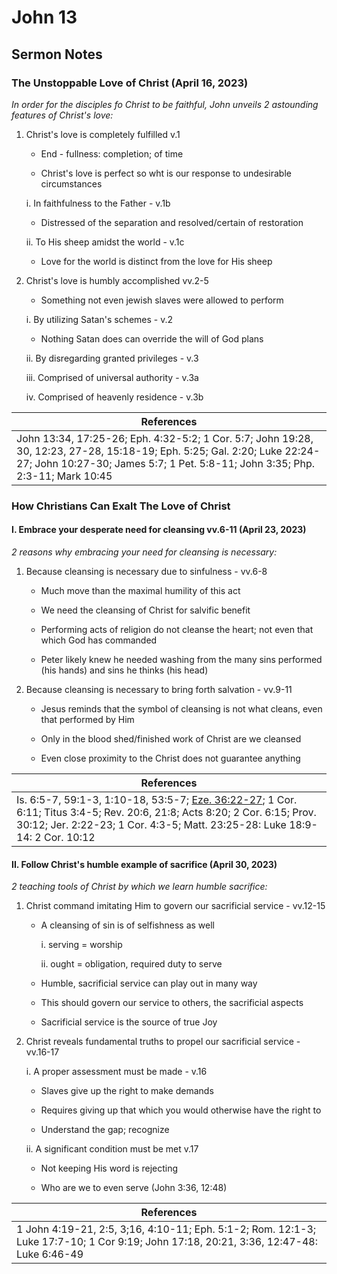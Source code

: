 # John 13

## Sermon Notes

### The Unstoppable Love of Christ (April 16, 2023)

_In order for the disciples fo Christ to be faithful, John unveils 2 astounding features of Christ's love:_

1. Christ's love is completely fulfilled v.1

    - End - fullness: completion; of time

    - Christ's love is perfect so wht is our response to undesirable circumstances

    i. In faithfulness to the Father - v.1b

    - Distressed of the separation and resolved/certain of restoration

    ii. To His sheep amidst the world - v.1c

    - Love for the world is distinct from the love for His sheep

1. Christ's love is humbly accomplished vv.2-5

    - Something not even jewish slaves were allowed to perform

    i. By utilizing Satan's schemes - v.2

    - Nothing Satan does can override the will of God plans

    ii. By disregarding granted privileges - v.3

    iii. Comprised of universal authority - v.3a

    iv. Comprised of heavenly residence - v.3b

|References|
|-|
|John 13:34, 17:25-26; Eph. 4:32-5:2; 1 Cor. 5:7; John 19:28, 30, 12:23, 27-28, 15:18-19; Eph. 5:25; Gal. 2:20; Luke 22:24-27; John 10:27-30; James 5:7; 1 Pet. 5:8-11; John 3:35; Php. 2:3-11; Mark 10:45|

### How Christians Can Exalt The Love of Christ

#### I. Embrace your desperate need for cleansing vv.6-11 (April 23, 2023)

_2 reasons why embracing your need for cleansing is necessary:_

1. Because cleansing is necessary due to sinfulness - vv.6-8

    - Much move than the maximal humility of this act

    - We need the cleansing of Christ for salvific benefit

    - Performing acts of religion do not cleanse the heart; not even that which God has commanded

    - Peter likely knew he needed washing from the many sins performed (his hands) and sins he thinks (his head)

1. Because cleansing is necessary to bring forth salvation - vv.9-11

    - Jesus reminds that the symbol of cleansing is not what cleans, even that performed by Him

    - Only in the blood shed/finished work of Christ are we cleansed

    - Even close proximity to the Christ does not guarantee anything

|References|
|-|
|Is. 6:5-7, 59:1-3, 1:10-18, 53:5-7; <u>Eze. 36:22-27</u>; 1 Cor. 6:11; Titus 3:4-5; Rev. 20:6, 21:8; Acts 8:20; 2 Cor. 6:15; Prov. 30:12; Jer. 2:22-23; 1 Cor. 4:3-5; Matt. 23:25-28: Luke 18:9-14: 2 Cor. 10:12|

#### II. Follow Christ's humble example of sacrifice (April 30, 2023)

_2 teaching tools of Christ by which we learn humble sacrifice:_

1. Christ command imitating Him to govern our sacrificial service - vv.12-15

    - A cleansing of sin is of selfishness as well

        i. serving = worship

        ii. ought = obligation, required duty to serve

    - Humble, sacrificial service can play out in many way

    - This should govern our service to others, the sacrificial aspects

    - Sacrificial service is the source of true Joy

1. Christ reveals fundamental truths to propel our sacrificial service - vv.16-17

    i. A proper assessment must be made - v.16

    - Slaves give up the right to make demands

    - Requires giving up that which you would otherwise have the right to

    - Understand the gap; recognize

    ii. A significant condition must be met v.17

    - Not keeping His word is rejecting

    - Who are we to even serve (John 3:36, 12:48)

|References|
|-|
|1 John 4:19-21, 2:5, 3;16, 4:10-11; Eph. 5:1-2; Rom. 12:1-3; Luke 17:7-10; 1 Cor 9:19; John 17:18, 20:21, 3:36, 12:47-48: Luke 6:46-49|